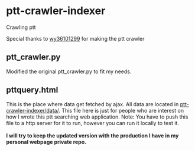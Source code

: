 # ptt-crawler-indexer


Crawling ptt

Special thanks to [wy36101299](https://github.com/wy36101299/PTTcrawler) for making the ptt crawler

## ptt_crawler.py
Modified the original ptt_crawler.py to fit my needs.

## pttquery.html
This is the place where data get fetched by ajax. All data are located in [ptt-crawler-indexer/data/](https://github.com/billcccheng/ptt-crawler-indexer/tree/master/data). This file here is just for people who are interest on how I wrote this ptt searching web application. Note: You have to push this file to a http server for it to run, however you can run it locally to test it. <br><br>
**I will try to keep the updated version with the production I have in my personal webpage private repo.**

